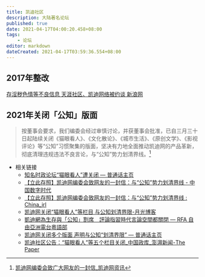 ```yaml
---
title: 凯迪社区
description: 大陆著名论坛
published: true
date: 2021-04-17T04:00:20.458+08:00
tags:
    - 论坛
editor: markdown
dateCreated: 2021-04-17T03:59:36.554+08:00
---
```


## 2017年整改

[存淫秽色情等不良信息 天涯社区、凯迪网络被约谈 新浪网](https://web.archive.org/web/20170901164119/http://tech.sina.com.cn/i/2017-08-17/doc-ifykcypp8586747.shtml)

## 2021年关闭「公知」版面

> 按董事会要求，我们编委会经过审慎讨论，并获董事会批准，已自三月三十日起陆续关闭《猫眼看人》、《文化散论》、《城市生活》、《原创文学》、《影视评论》等“公知”习惯聚集的版面，坚决有力地全面推动凯迪网的产品革新，彻底清理违规违法不良言论，与“公知”势力划清界线。[^rb]

[^rb]: [凯迪网编委会致广大网友的一封信_凯迪网资讯](https://web.archive.org/web/20210415033347/https://www.9kd.com/China/2729793)

+ 相关链接
    + [知名时政论坛“猫眼看人”遭关闭 — 普通话主页](https://web.archive.org/web/20210410080243/https://www.rfa.org/mandarin/yataibaodao/meiti/ql1-03312021065630.html)
    + [【立此存照】凯迪网编委会致网友的一封信：与“公知”势力划清界线 - 中国数字时代](https://web.archive.org/web/20210415062636/https://chinadigitaltimes.net/chinese/664870.html)
    + [【立此存照】凯迪网编委会致网友的一封信：与“公知”势力划清界线 : China_irl](https://archive.is/vOirx "https://old.reddit.com/r/China_irl/comments/mr9a9i/立此存照凯迪网编委会致网友的一封信与公知势力划清界线/")
    + [凯迪网关闭“猫眼看人”等栏目 与公知划清界限-月光博客](https://archive.is/8gh3z "https://www.williamlong.info/archives/6406.html")
    + [凱迪網為生存與「公知」割席　評論指習時代言論空間都關閉 — RFA 自由亞洲電台粵語部](https://archive.is/yNNFZ "https://www.rfa.org/cantonese/news/split-04152021105500.html")
    + [凯迪网关闭多个版面 声明与公知“划清界限” — 普通话主页](https://archive.is/VaFfD "https://www.rfa.org/mandarin/Xinwen/5-04162021105251.html")
    + [凯迪社区公告：“猫眼看人”等五个栏目关闭_中国政库_澎湃新闻-The Paper](https://archive.is/81Zs0 "https://www.thepaper.cn/newsDetail_forward_11984198")
